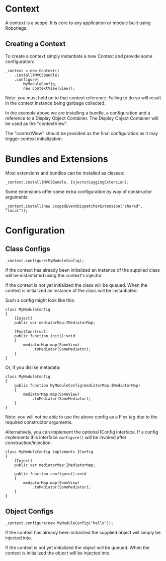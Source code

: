# Context

A context is a scope. It is core to any application or module built using Robotlegs.

## Creating a Context

To create a context simply instantiate a new Context and provide some configuration:

	_context = new Context()
        .install(MVCSBundle)
        .configure(
            MyModuleConfig,
            new ContextView(view));

Note: you must hold on to that context reference. Failing to do so will result in the context instance being garbage collected.

In the example above we are installing a bundle, a configuration and a reference to a Display Object Container. The Display Object Container will be used as the "contextView".

The "contextView" should be provided as the final configuration as it may trigger context initialization.

# Bundles and Extensions

Most extensions and bundles can be installed as classes:

    _context.install(MVCSBundle, InjectorLoggingExtension);

Some extensions offer some extra configuration by way of constructor arguments:

    _context.install(new ScopedEventDispatcherExtension("shared", "local"));

# Configuration

## Class Configs

    _context.configure(MyModuleConfig);

If the context has already been initialized an instance of the supplied class will be instantiated using the context's injector.

If the context is not yet initialized the class will be queued. When the context is initialized an instance of the class will be instantiated.

Such a config might look like this:

    class MyModuleConfig
    {
        [Inject]
        public var mediatorMap:IMediatorMap;

        [PostConstruct]
        public function init():void
        {
            mediatorMap.map(SomeView)
                .toMediator(SomeMediator);
        }
    }

Or, if you dislike metadata:

    class MyModuleConfig
    {
        public function MyModuleConfig(mediatorMap:IMediatorMap)
        {
            mediatorMap.map(SomeView)
                .toMediator(SomeMediator);
        }
    }

Note: you will not be able to use the above config as a Flex tag due to the required constructor arguments.

Alternatively, you can implement the optional IConfig interface. If a config implements this interface `configure()` will be invoked after construction/injection:

    class MyModuleConfig implements IConfig
    {
        [Inject]
        public var mediatorMap:IMediatorMap;

        public function configure():void
        {
            mediatorMap.map(SomeView)
                .toMediator(SomeMediator);
        }
    }


## Object Configs

    _context.configure(new MyModuleConfig("hello"));

If the context has already been initialized the supplied object will simply be injected into.

If the context is not yet initialized the object will be queued. When the context is initialized the object will be injected into.

